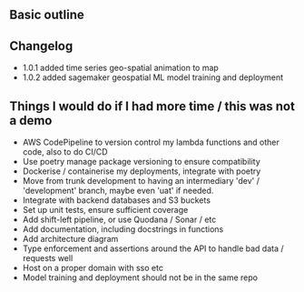 ## Basic outline

## Changelog
 - 1.0.1 added time series geo-spatial animation to map
 - 1.0.2 added sagemaker geospatial ML model training and deployment

## Things I would do if I had more time / this was not a demo
 - AWS CodePipeline to version control my lambda functions and other code, also to do CI/CD
 - Use poetry manage package versioning to ensure compatibility
 - Dockerise / containerise my deployments, integrate with poetry
 - Move from trunk development to having an intermediary 'dev' / 'development' branch, maybe even 'uat' if needed.
 - Integrate with backend databases and S3 buckets
 - Set up unit tests, ensure sufficient coverage
 - Add shift-left pipeline, or use Quodana / Sonar / etc
 - Add documentation, including docstrings in functions
 - Add architecture diagram
 - Type enforcement and assertions around the API to handle bad data / requests well
 - Host on a proper domain with sso etc
 - Model training and deployment should not be in the same repo
